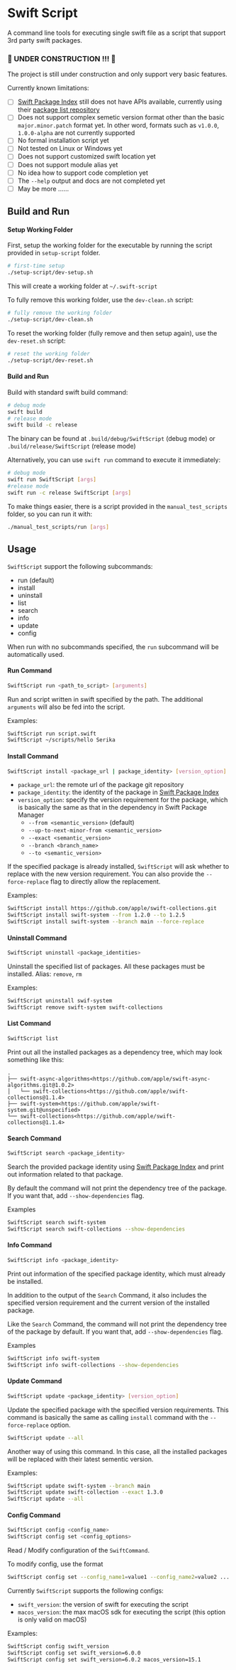 # Swift Script

A command line tools for executing single swift file as a script that support 3rd party swift packages.

### 🚧 UNDER CONSTRUCTION !!! 🚧

The project is still under construction and only support very basic features. 

Currently known limitations: 
- [ ] [Swift Package Index](https://swiftpackageindex.com) still does not have APIs available, currently using their [package list repository](https://github.com/SwiftPackageIndex/PackageList/blob/main/packages.json) 
- [ ] Does not support complex semetic version format other than the basic `major.minor.patch` format yet. In other word, formats such as `v1.0.0`, `1.0.0-alpha` are not currently supported
- [ ] No formal installation script yet
- [ ] Not tested on Linux or Windows yet
- [ ] Does not support customized swift location yet
- [ ] Does not support module alias yet 
- [ ] No idea how to support code completion yet
- [ ] The `--help` output and docs are not completed yet
- [ ] May be more ......

## Build and Run

#### Setup Working Folder

First, setup the working folder for the executable by running the script provided in `setup-script` folder. 

```sh
# first-time setup
./setup-script/dev-setup.sh
```

This will create a working folder at `~/.swift-script`

To fully remove this working folder, use the `dev-clean.sh` script:

```sh
# fully remove the working folder
./setup-script/dev-clean.sh
```

To reset the working folder (fully remove and then setup again), use the `dev-reset.sh` script:

```sh
# reset the working folder
./setup-script/dev-reset.sh
```

#### Build and Run

Build with standard swift build command:

```sh
# debug mode
swift build
# release mode
swift build -c release 
```

The binary can be found at `.build/debug/SwiftScript` (debug mode) or `.build/release/SwiftScript` (release mode)

Alternatively, you can use `swift run` command to execute it immediately:
```sh
# debug mode
swift run SwiftScript [args]
#release mode
swift run -c release SwiftScript [args]
```

To make things easier, there is a script provided in the `manual_test_scripts` folder, so you can run it with: 

```sh
./manual_test_scripts/run [args]
```

## Usage

`SwiftScript` support the following subcommands:
* run (default)
* install 
* uninstall
* list
* search
* info 
* update
* config

When run with no subcommands specified, the `run` subcommand will be automatically used. 

#### Run Command

```sh
SwiftScript run <path_to_script> [arguments]
```

Run and script written in swift specified by the path. The additional `arguments` will also be fed into the script. 

Examples:
```sh
SwiftScript run script.swift
SwiftScript ~/scripts/hello Serika
```

#### Install Command

```sh
SwiftScript install <package_url | package_identity> [version_option]
```

* `package_url`: the remote url of the package git repository
* `package_identity`: the identity of the package in [Swift Package Index](https://swiftpackageindex.com)
* `version_option`: specify the version requirement for the package, which is basically the same as that in the dependency in Swift Package Manager
    * `--from <semantic_version>` (default)
    * `--up-to-next-minor-from <semantic_version>`
    * `--exact <semantic_version>`
    * `--branch <branch_name>`
    * `--to <semantic_version>`

If the specified package is already installed, `SwiftScript` will ask whether to replace with the new version requirement. You can also provide the `--force-replace` flag to directly allow the replacement. 

Examples:
```sh
SwiftScript install https://github.com/apple/swift-collections.git
SwiftScript install swift-system --from 1.2.0 --to 1.2.5
SwiftScript install swift-system --branch main --force-replace
```

#### Uninstall Command

```sh
SwiftScript uninstall <package_identities>
```

Uninstall the specified list of packages. All these packages must be installed.
Alias: `remove`, `rm`

Examples:
```sh
SwiftScript uninstall swif-system
SwiftScript remove swift-system swift-collections
```

#### List Command

```sh
SwiftScript list
```

Print out all the installed packages as a dependency tree, which may look something like this: 

```
.
├── swift-async-algorithms<https://github.com/apple/swift-async-algorithms.git@1.0.2>
│   └── swift-collections<https://github.com/apple/swift-collections@1.1.4>
├── swift-system<https://github.com/apple/swift-system.git@unspecified>
└── swift-collections<https://github.com/apple/swift-collections@1.1.4>
```

#### Search Command

```sh
SwiftScript search <package_identity>
```

Search the provided package identity using [Swift Package Index](https://swiftpackageindex.com) and print out information related to that package.

By default the command will not print the dependency tree of the package. If you want that, add `--show-dependencies` flag.

Examples
```sh
SwiftScript search swift-system
SwiftScript search swift-collections --show-dependencies
```

#### Info Command

```sh
SwiftScript info <package_identity>
```

Print out information of the specified package identity, which must already be installed.

In addition to the output of the `Search` Command, it also includes the specified version requirement and the current version of the installed package. 

Like the `Search` Command, the command will not print the dependency tree of the package by default. If you want that, add `--show-dependencies` flag.

Examples
```sh
SwiftScript info swift-system
SwiftScript info swift-collections --show-dependencies
```

#### Update Command

```sh
SwiftScript update <package_identity> [version_option]
```

Update the specified package with the specified version requirements. This command is basically the same as calling `install` command with the `--force-replace` option. 

```sh
SwiftScript update --all
```

Another way of using this command. In this case, all the installed packages will be replaced with their latest sementic version. 

Examples:
```sh
SwiftScript update swift-system --branch main
SwiftScript update swift-collection --exact 1.3.0
SwiftScript update --all
```

#### Config Command

```sh
SwiftScript config <config_name>
SwiftScript config set <config_options>
```

Read / Modify configuration of the `SwiftCommand`. 

To modify config, use the format
```sh
SwiftScript config set --config_name1=value1 --config_name2=value2 ...
```

Currently `SwiftScript` supports the following configs: 
* `swift_version`: the version of swift for executing the script
* `macos_version`: the max macOS sdk for executing the script (this option is only valid on macOS)

Examples: 
```sh
SwiftScript config swift_version
SwiftScript config set swift_version=6.0.0
SwiftScript config set swift_version=6.0.2 macos_version=15.1
```